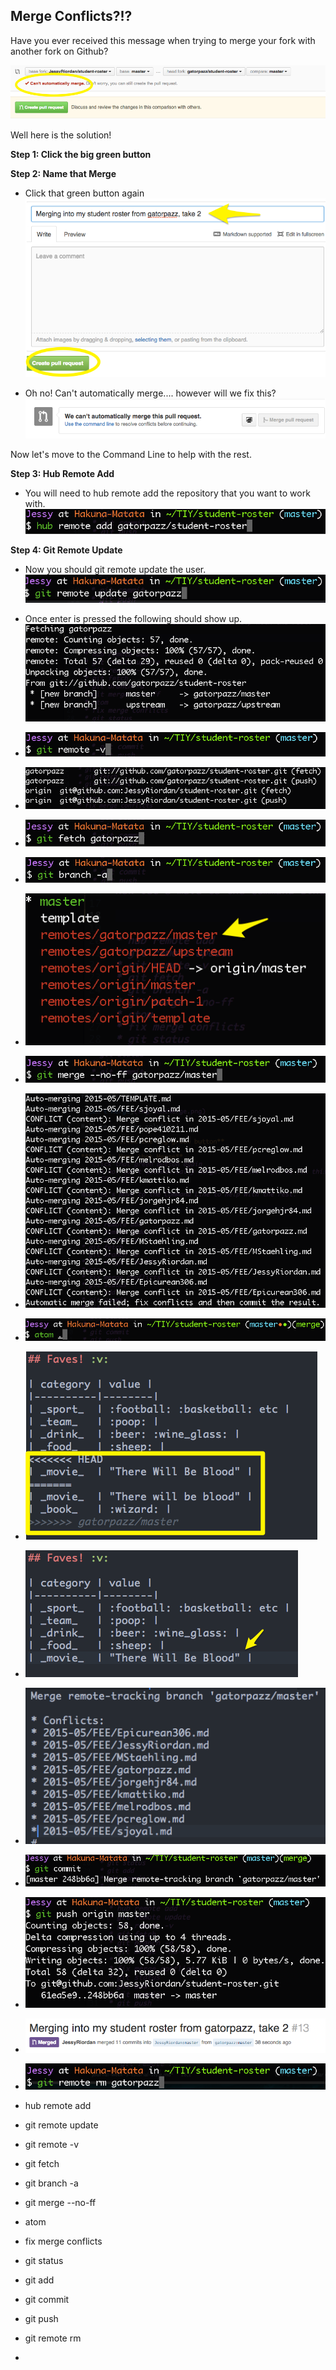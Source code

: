 ## Merge Conflicts?!?

Have you ever received this message when trying to merge your fork with another fork on Github?

![Can't Merge](img/CantMerge.png)

Well here is the solution!

**Step 1: Click the big green button**

**Step 2: Name that Merge**

  * Click that green button again
   ![](img/name-that-merge.png)


  * Oh no! Can't automatically merge.... however will we fix this?
   ![](img/oh-no.png)

Now let's move to the Command Line to help with the rest.

**Step 3: Hub Remote Add**

  * You will need to hub remote add the repository that you want to work with. 
   ![](img/hub-remote-add.png)

**Step 4: Git Remote Update**

  * Now you should git remote update the user.
   ![](img/git-remote-update.png)


  * Once enter is pressed the following should show up. 
   ![](img/git-remote-update-return.png)
  

* ![](img/git-remote-v.png)
* ![](img/git-remote-v-return.png)
* ![](img/git-fetch.png)
* ![](img/git-branch-a.png)
* ![](img/git-branch-a-return.png)
* ![](img/merge.png)
* ![](img/conflicts.png)
* ![](img/atom.png)
* ![](img/atom-conflicts.png)
* ![](img/atom-conflicts-fixed.png)
* ![](img/git-commit.png)
* ![](img/merged.png)
* ![](img/git-push.png)
* ![](img/merged-github.png)
* ![](img/git-remote-rm.png)

* hub remote add
* git remote update
* git remote -v
* git fetch
* git branch -a
* git merge --no-ff
* atom
* fix merge conflicts
* git status
* git add
* git commit
* git push
* git remote rm
*

